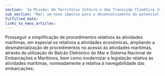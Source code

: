 ```yaml
---
section: '3a Missão: Um Território Inteiro e Uma Transição Climática Justa'
sub_section: "Mar: um novo impulso para o desenvolvimento do potencial oceânico do país"
fulfilled_date:
links_to_news_articles:
---
```


Prosseguir a simplificação de procedimentos relativos às atividades marítimas, em especial os relativos a atividades económicas, ampliando a desmaterialização de procedimentos no acesso às atividades marítimas, através da utilização do Balcão Eletrónico do Mar e Sistema Nacional de Embarcações e Marítimos, bem como modernizar a legislação relativa às atividades marítimas, nomeadamente a relativa à navegabilidade das embarcações;